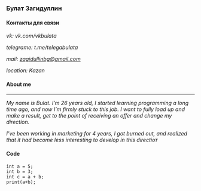 ### Булат Загидуллин
#### Контакты для связи

*vk: vk.com/vkbulata*

*telegrame: t.me/telegabulata*

*mail: zagidullinbg@gmail.com*

*location: Kazan*

#### About me

*********

*My name is Bulat. I’m 26 years old, I started learning programming a long time ago, and now I’m firmly stuck to this job. I want to fully load up and make a result, get to the point of receiving an offer and change my direction.*

*I’ve been working in marketing for 4 years, I got burned out, and realized that it had become less interesting to develop in this directioт*

#### Code

```
int a = 5; 
int b = 3; 
int c = a + b;
print(a+b);
``` 
